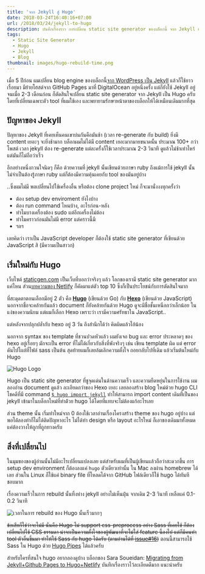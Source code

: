 ```yaml
---
title: 'จาก Jekyll สู่ Hugo'
date: 2018-03-24T16:40:16+07:00
url: /2018/03/24/jekyll-to-hugo
description: บันทึกเรื่องราว การเปลี่ยน static site generator ของบล็อกนี้ จาก Jekyll เป็น Hugo ครับ
tags:
  - Static Site Generator
  - Hugo
  - Jekyll
  - Blog
thumbnail: images/hugo-rebuild-time.png
---
```


เมื่อ 5 ปีก่อน ผมเปลี่ยน blog engine ของบล็อกนี้[จาก WordPress เป็น Jekyll](https://armno.in.th/2013/03/09/from-wordpress-to-jekyll/) แล้วก็ใช้ยาวเรื่อยมา
มีย้ายโฮสต์จาก GitHub Pages มาที่ DigitalOcean อยู่หนึ่งครั้ง แต่ก็ยังใช้ Jekyll อยู่
จนเมื่อ 2-3 เดือนก่อน ก็ตัดสินใจเปลี่ยน static site generator จาก Jekyll เป็น Hugo ครับ
โดยที่เปลี่ยนเฉพาะตัว tool ที่ผมใช้เอง และพยายามรักษาหน้าตาของบล็อกให้ได้เหมือนเดิมมากที่สุด

## ปัญหาของ Jekyll

ปัญหาของ Jekyll ที่เคยเห็นคนเขาบ่นกันคือมันช้า (เวลา re-generate กับ build) ยิ่งมี content เยอะๆ จะยิ่งช้ามาก
บล็อกผมไม่ได้มี content เยอะมากมายขนาดนั้น ประมาณ 100+ กว่าโพสต์ เวลา jekyll ต้อง re-generate
แต่ละครั้งก็ใช้เวลาประมาณ 2-3 วินาที ดูแล้วไม่ช้าเท่าไหร่ แต่มันก็ไม่ถือว่าเร็ว

อีกอย่างหนึ่งกวนใจนิดๆ ก็คือ ด้วยความที่ jekyll นั้นเขียนด้วยภาษา ruby
ถึงแม้การใช้ jekyll นั้นไม่จำเป็นต้องรู้ภาษา ruby แต่ก็ต้องมีความคุ้นเคยกับ tool ของมันอยู่บ้าง

..ซึ่งผมไม่มี พอเปลี่ยนไปใช้เครื่องอื่น หรือต้อง clone project ใหม่ ก็จะมานั่งงงทุกครั้งว่า

- ต้อง setup dev enviroment ยังไงบ้าง
- ต้อง run command ไหนบ้าง, อะไรก่อน-หลัง
- ทำไมบางเครื่องต้อง sudo แต่อีกเครื่องไม่ต้อง
- ทำไมคราวก่อนมันไม่มี error แต่คราวนี้มี
- ฯลฯ

เลยคิดว่า เราเป็น JavaScript developer ก็ต้องใช้ static site generator ที่เขียนด้วย JavaScript สิ (มีความเป็นสาวก)

## เริ่มใหม่กับ Hugo

เว็บไซต์ [staticgen.com](https://www.staticgen.com/) เป็นเว็บที่บอกว่าจริงๆ แล้ว โลกของเรามี static site generator มากแค่ไหน
ส่วน[บทความของ Netlify](https://www.netlify.com/blog/2017/05/25/top-ten-static-site-generators-of-2017/) ก็คัดมาแต่ตัว top 10 ซึ่งก็เป็นประโยชน์กับการตัดสินใจมาก

ที่สะดุดตาตอนเลือกมีอยู่ 2 ตัว คือ [**Hugo**](https://gohugo.io) (เขียนด้วย Go) กับ [**Hexo**](https://hexo.io/) (เขียนด้วย JavaScript) นอกจากชื่อจะคล้ายกันแล้ว document ก็ยังคล้ายกันด้วย
Hugo ดูจะมีชื่อชั้นเหนือกว่าเล็กน้อย ในแง่ของความนิยม แต่ผมก็เลือก Hexo เพราะว่า เรามีความศรัทธาใน JavaScript..

แต่หลังจากปลุกปล้ำกับ hexo อยู่ 3 วัน ถึงสำนึกได้ว่า คิดผิดแล้วไอ้น้อง

นอกจาก syntax ของ template ที่ชวนปวดหัวแล้ว ผมยังเจอ bug และ error ประหลาดๆ ของ hexo อยู่เรื่อยๆ มักจะเป็น error ที่ไม่ได้เกี่ยวกับสิ่งที่พังจริงๆ
เช่น เขียน template ผิด แต่ error ดันไปโผล่ที่ไฟล์ sass เป็นต้น สุดท้ายผมก็เลยล้มเลิกความตั้งใจ ถอยกลับไปที่เดิม แล้วเริ่มต้นใหม่กับ Hugo

![Hugo Logo](images/hugo-logo.png)

Hugo เป็น static site generator ที่ชูจุดเด่นในด้านความเร็ว และความยืดหยุ่นในการใช้งาน
ผมลองอ่าน document ดูแล้ว ละเอียดกว่าของ Hexo เยอะ เลยลองสร้าง blog ใหม่ด้วย hugo CLI
โชคดีที่มี command [`$ hugo import jekyll`](https://gohugo.io/commands/hugo_import_jekyll/)
ทำให้สามารถ import content เดิมที่่เป็นของ jekyll เข้ามาในบล็อกใหม่ที่ทำด้้วย hugo ได้โดยที่แทบจะไม่ต้องแก้อะไรเลย

ส่วน theme นั้น เริ่มทำใหม่จาก 0 ต้องใช้เวลาอ่านเรื่องโครงสร้าง theme ของ hugo อยู่บ้าง แต่พอได้่ลองทำก็ไม่ได้ติดปัญหาอะไร
ไม่ได้ทำ design หรือ layout อะไรใหม่ ก็เอาของเดิมมาทั้งหมด แค่ต้องวางให้ถูกที่ถูกทางครับ

## สิ่งที่เปลี่ยนไป

ในมุมของของผู้อ่านนั้นไม่มีอะไรเปลี่ยนแปลงเลย แต่สำหรับผมที่เป็นผู้เขียนแล้วถือว่าสะดวกขึ้น
การ setup dev environment ก็ต้องลงแค่ `hugo` ตัวเดียวเท่านั้น ใน Mac ลงผ่าน homebrew ได้เลย
ส่วนใน Linux ก็ใช้แค่ binary file ที่โหลดได้จาก GitHub ไฟล์เดียวก็ใช้ hugo ได้ทันที ชอบมาก

เรื่องความเร็วในการ rebuild นั้นทิ้งห่าง jekyll อย่างไม่เห็นฝุ่น จากเดิม 2-3 วินาที เหลือแค่ 0.1-0.2 วินาที

![เวลาในการ rebuild ของ Hugo นั้นเร็วมากๆ](images/hugo-rebuild-time.png)

<del>ข้อเสียก็ใช่ว่าจะไม่มี นั่นคือ Hugo ไม่ support css-preprocess อย่าง Sass ที่เคยใช้ ก็ต้องเปลี่ยนไปใช้ CSS ธรรมดา
น่าจะเป็นความตั้งใจของผู้พัฒนาที่จะไม่ใส่ feature นี้ลงไป แต่ก็มีคนทำ tool ตัวอื่นขึ้นมา ทำให้ใช้ Sass กับ hugo ได้ครับ
(ตามอ่านได้ที่ [issue#16](https://github.com/gohugoio/hugo/issues/16))</del> ตอนนี้สามารถใช้ ​Sass ใน Hugo ด้วย [Hugo Pipes](https://gohugo.io/hugo-pipes/scss-sass/) ได้แล้วครับ

สำหรับใครที่สนใจ hugo อยากลองดูบ้าง บล็อกของ Sara Soueidan: [Migrating from Jekyll+Github Pages to Hugo+Netlify](https://www.sarasoueidan.com/blog/jekyll-ghpages-to-hugo-netlify/) บันทึกเรื่องราวไว้ละเอียดดีมาก แนะนำครับ
